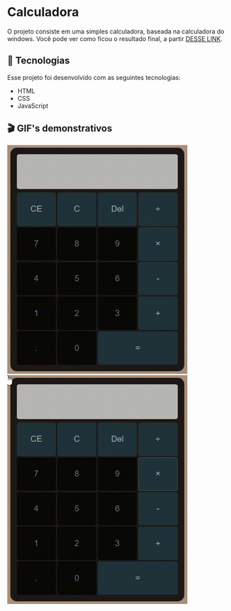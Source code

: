 # Calculadora
O projeto consiste em uma simples calculadora, baseada na calculadora do windows. Você pode ver como ficou o resultado final, a partir [DESSE LINK](https://kaiobenevenuto.github.io/Calculadora/).

## 📱 Tecnologias
Esse projeto foi desenvolvido com as seguintes tecnologias:
- HTML
- CSS
- JavaScript

## 🎬 GIF's demonstrativos
<img src="./assets/operatordemonstration.gif">
<img src="./assets/otherdigits.gif">

